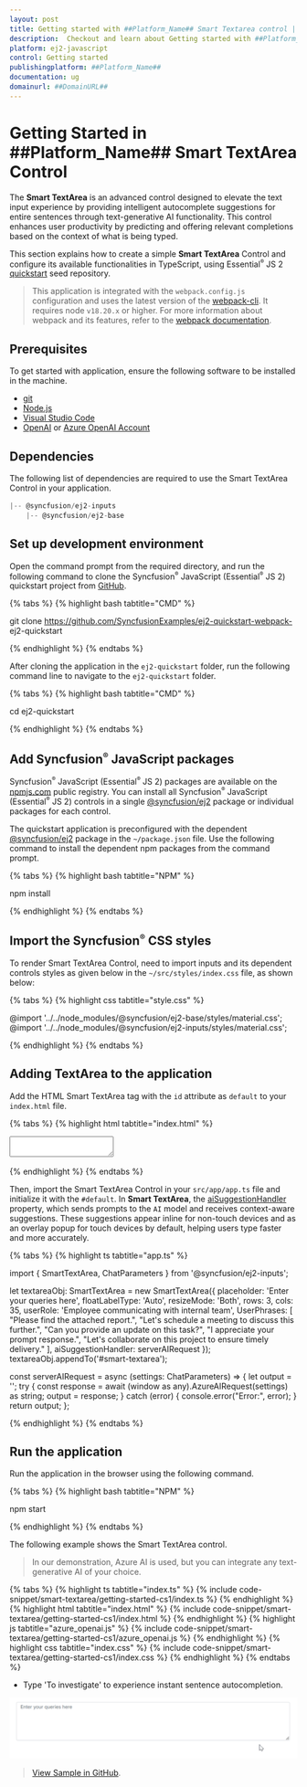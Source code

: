 ```yaml
---
layout: post
title: Getting started with ##Platform_Name## Smart Textarea control | Syncfusion
description:  Checkout and learn about Getting started with ##Platform_Name## Smart Textarea control of Syncfusion Essential JS 2 and more details.
platform: ej2-javascript
control: Getting started 
publishingplatform: ##Platform_Name##
documentation: ug
domainurl: ##DomainURL##
---
```


# Getting Started in ##Platform_Name## Smart TextArea Control

The **Smart TextArea** is an advanced control designed to elevate the text input experience by providing intelligent autocomplete suggestions for entire sentences through text-generative AI functionality. This control enhances user productivity by predicting and offering relevant completions based on the context of what is being typed.

This section explains how to create a simple **Smart TextArea** Control and configure its available functionalities in TypeScript, using Essential<sup style="font-size:70%">&reg;</sup> JS 2 [quickstart](https://github.com/SyncfusionExamples/ej2-quickstart-webpack-) seed repository.

> This application is integrated with the `webpack.config.js` configuration and uses the latest version of the [webpack-cli](https://webpack.js.org/api/cli/#commands). It requires node `v18.20.x` or higher. For more information about webpack and its features, refer to the [webpack documentation](https://webpack.js.org/guides/getting-started/).

## Prerequisites

To get started with application, ensure the following software to be installed in the machine.

* [git](https://git-scm.com/downloads)
* [Node.js](https://nodejs.org/en/)
* [Visual Studio Code](https://code.visualstudio.com/)
* [OpenAI](https://github.com/syncfusion/smart-ai-samples/blob/master/typescript/README.md#openai) or [Azure OpenAI Account](https://learn.microsoft.com/en-us/azure/ai-services/openai/how-to/create-resource) 

## Dependencies

The following list of dependencies are required to use the Smart TextArea Control in your application.

```js
|-- @syncfusion/ej2-inputs
    |-- @syncfusion/ej2-base
```

## Set up development environment

Open the command prompt from the required directory, and run the following command to clone the Syncfusion<sup style="font-size:70%">&reg;</sup> JavaScript (Essential<sup style="font-size:70%">&reg;</sup> JS 2) quickstart project from [GitHub](https://github.com/SyncfusionExamples/ej2-quickstart-webpack-).

{% tabs %}
{% highlight bash tabtitle="CMD" %}

git clone https://github.com/SyncfusionExamples/ej2-quickstart-webpack- ej2-quickstart

{% endhighlight %}
{% endtabs %}

After cloning the application in the `ej2-quickstart` folder, run the following command line to navigate to the `ej2-quickstart` folder.

{% tabs %}
{% highlight bash tabtitle="CMD" %}

cd ej2-quickstart

{% endhighlight %}
{% endtabs %}

## Add Syncfusion<sup style="font-size:70%">&reg;</sup> JavaScript packages

Syncfusion<sup style="font-size:70%">&reg;</sup> JavaScript (Essential<sup style="font-size:70%">&reg;</sup> JS 2) packages are available on the [npmjs.com](https://www.npmjs.com/~syncfusionorg) public registry. You can install all Syncfusion<sup style="font-size:70%">&reg;</sup> JavaScript (Essential<sup style="font-size:70%">&reg;</sup> JS 2) controls in a single [@syncfusion/ej2](https://www.npmjs.com/package/@syncfusion/ej2) package or individual packages for each control.

The quickstart application is preconfigured with the dependent [@syncfusion/ej2](https://www.npmjs.com/package/@syncfusion/ej2) package in the `~/package.json` file. Use the following command to install the dependent npm packages from the command prompt.

{% tabs %}
{% highlight bash tabtitle="NPM" %}

npm install

{% endhighlight %}
{% endtabs %}

## Import the Syncfusion<sup style="font-size:70%">&reg;</sup> CSS styles

To render Smart TextArea Control, need to import inputs and its dependent controls styles as given below in the `~/src/styles/index.css` file, as shown below: 

{% tabs %}
{% highlight css tabtitle="style.css" %}

@import '../../node_modules/@syncfusion/ej2-base/styles/material.css';
@import '../../node_modules/@syncfusion/ej2-inputs/styles/material.css';

{% endhighlight %}
{% endtabs %}

## Adding TextArea to the application

Add the HTML Smart TextArea tag with the `id` attribute as `default` to your `index.html` file.

{% tabs %}
{% highlight html tabtitle="index.html" %}

<!DOCTYPE html>
<html lang="en">

<head>
    <title>Essential JS 2 Smart TextArea</title>
    <meta charset="utf-8" />
    <meta name="viewport" content="width=device-width, initial-scale=1.0" />
    <meta name="description" content="Essential JS 2 TextArea Controls" />
    <meta name="author" content="Syncfusion" />
    <link href="index.css" rel="stylesheet" />
    <link href="https://cdn.syncfusion.com/ej2/20.3.56/ej2-base/styles/material.css" rel="stylesheet" />
    <link href="https://cdn.syncfusion.com/ej2/20.3.56/ej2-inputs/styles/material.css" rel="stylesheet" />
    <script src="https://cdnjs.cloudflare.com/ajax/libs/systemjs/0.19.38/system.js"></script>
    <script src="systemjs.config.js"></script>
</head>

<body>
    <div>
        <!--Element to render the Smart TextArea control-->
        <textarea id="default"></textarea>
    </div>
</body>

</html>

{% endhighlight %}
{% endtabs %}

Then, import the Smart TextArea Control in your `src/app/app.ts` file and initialize it with the `#default`. In **Smart TextArea**, the [aiSuggestionHandler](https://ej2.syncfusion.com/documentation/api/smart-textarea#aisuggestionhandler) property, which sends prompts to the `AI` model and receives context-aware suggestions. These suggestions appear inline for non-touch devices and as an overlay popup for touch devices by default, helping users type faster and more accurately.

{% tabs %}
{% highlight ts tabtitle="app.ts" %}

import { SmartTextArea, ChatParameters } from '@syncfusion/ej2-inputs';

let textareaObj: SmartTextArea = new SmartTextArea({
    placeholder: 'Enter your queries here',
    floatLabelType: 'Auto',
    resizeMode: 'Both',
    rows: 3,
    cols: 35,
    userRole: 'Employee communicating with internal team',
    UserPhrases: [
        "Please find the attached report.",
        "Let's schedule a meeting to discuss this further.",
        "Can you provide an update on this task?",
        "I appreciate your prompt response.",
        "Let's collaborate on this project to ensure timely delivery."
    ],
    aiSuggestionHandler: serverAIRequest
});
textareaObj.appendTo('#smart-textarea');

const serverAIRequest = async (settings: ChatParameters) => {
    let output = '';
    try {
        const response = await (window as any).AzureAIRequest(settings) as string;
        output = response;
    } catch (error) {
        console.error("Error:", error);
    }
    return output;
};

{% endhighlight %}
{% endtabs %}

## Run the application

Run the application in the browser using the following command.

{% tabs %}
{% highlight bash tabtitle="NPM" %}

npm start

{% endhighlight %}
{% endtabs %}

The following example shows the Smart TextArea control.

> In our demonstration, Azure AI is used, but you can integrate any text-generative AI of your choice.

{% tabs %}
{% highlight ts tabtitle="index.ts" %}
{% include code-snippet/smart-textarea/getting-started-cs1/index.ts %}
{% endhighlight %}
{% highlight html tabtitle="index.html" %}
{% include code-snippet/smart-textarea/getting-started-cs1/index.html %}
{% endhighlight %}
{% highlight js tabtitle="azure_openai.js" %}
{% include code-snippet/smart-textarea/getting-started-cs1/azure_openai.js %}
{% endhighlight %}
{% highlight css tabtitle="index.css" %}
{% include code-snippet/smart-textarea/getting-started-cs1/index.css %}
{% endhighlight %}
{% endtabs %}

* Type 'To investigate' to experience instant sentence autocompletion.

![Syncfusion Smart TextArea - Output](./images/smart-textarea-userphrases.gif)

> [View Sample in GitHub](https://github.com/syncfusion/smart-ai-samples/tree/master/typescript/src/app/smarttextarea).
